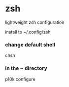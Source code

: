 # zsh
lightweight zsh configuration

install to ~/.config/zsh

### change default shell
chsh

### in the ~ directory
p10k configure
